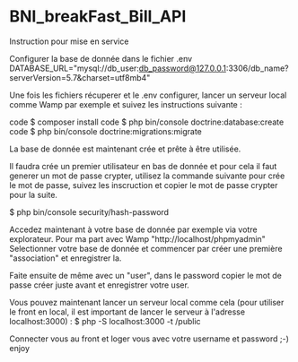 # BNI_breakFast_Bill_API

Instruction pour mise en service

Configurer la base de donnée dans le fichier .env
  DATABASE_URL="mysql://db_user:db_password@127.0.0.1:3306/db_name?serverVersion=5.7&charset=utf8mb4"

Une fois les fichiers récuperer et le .env configurer, lancer un serveur local comme Wamp par exemple et suivez les instructions suivante :

code $ composer install
code $ php bin/console doctrine:database:create
code $ php bin/console doctrine:migrations:migrate

La base de donnée est maintenant crée et prête à être utilisée.

Il faudra crée un premier utilisateur en bas de donnée et pour cela il faut generer un mot de passe crypter, utilisez la commande suivante pour crée le mot de passe, suivez les inscruction et copier le mot de passe crypter pour la suite.

  $ php bin/console security/hash-password

Accedez maintenant à votre base de donnée par exemple via votre explorateur. Pour ma part avec Wamp "http://localhost/phpmyadmin"
Selectionner votre base de donnée et commencer par créer une première "association" et enregistrer la.

Faite ensuite de même avec un "user", dans le password copier le mot de passe créer juste avant et enregistrer votre user.

Vous pouvez maintenant lancer un serveur local comme cela (pour utiliser le front en local, il est important de lancer le serveur à l'adresse localhost:3000) :
  $ php -S localhost:3000 -t /public

Connecter vous au front et loger vous avec votre username et password ;-) enjoy

